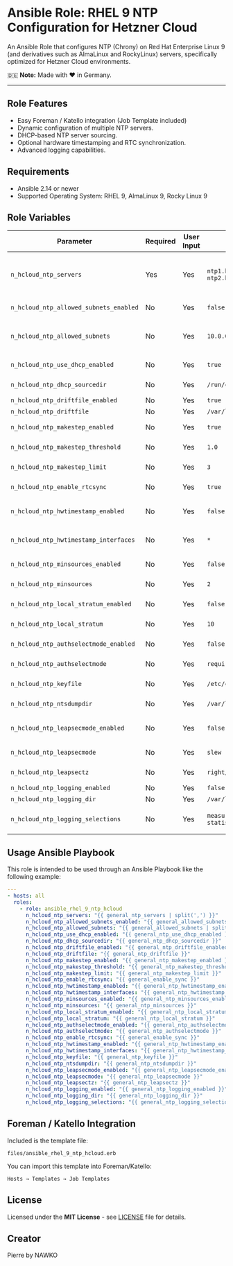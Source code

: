 
# Ansible Role: RHEL 9 NTP Configuration for Hetzner Cloud

An Ansible Role that configures NTP (Chrony) on Red Hat Enterprise Linux 9 (and derivatives such as AlmaLinux and RockyLinux) servers, specifically optimized for Hetzner Cloud environments.

🇩🇪 **Note:** Made with ❤️ in Germany.

---

## Role Features

- Easy Foreman / Katello integration (Job Template included)
- Dynamic configuration of multiple NTP servers.
- DHCP-based NTP server sourcing.
- Optional hardware timestamping and RTC synchronization.
- Advanced logging capabilities.

## Requirements

- Ansible 2.14 or newer
- Supported Operating System: RHEL 9, AlmaLinux 9, Rocky Linux 9

## Role Variables

| Parameter                                | Required | User Input | Default                                  | Description                                                  |
|------------------------------------------|----------|------------|------------------------------------------|--------------------------------------------------------------|
| `n_hcloud_ntp_servers`                   | Yes      | Yes        | `ntp1.hetzner.de, ntp2.hetzner.com`      | Comma-separated list of NTP servers. Spaces are automatically trimmed (e.g., `server1.example.com, server2.example.com`). |
| `n_hcloud_ntp_allowed_subnets_enabled`   | No       | Yes        | `false`                                 | Enable or disable subnet-based access control.               |
| `n_hcloud_ntp_allowed_subnets`           | No       | Yes        | `10.0.0.0/8`                             | Allowed client subnet list (comma-separated, trimmed spaces). Example: `10.0.0.0/8,192.168.1.0/24`. |
| `n_hcloud_ntp_use_dhcp_enabled`          | No       | Yes        | `true`                                  | Enable use of DHCP provided NTP servers.                     |
| `n_hcloud_ntp_dhcp_sourcedir`            | No       | Yes        | `/run/chrony-dhcp`                       | Directory for DHCP-based NTP server info.                    |
| `n_hcloud_ntp_driftfile_enabled`         | No       | Yes        | `true`                                  | Enable driftfile logging.                                    |
| `n_hcloud_ntp_driftfile`                 | No       | Yes        | `/var/lib/chrony/drift`                  | Driftfile location.                                          |
| `n_hcloud_ntp_makestep_enabled`          | No       | Yes        | `true`                                  | Allow initial large time adjustments.                        |
| `n_hcloud_ntp_makestep_threshold`        | No       | Yes        | `1.0`                                    | Threshold (seconds) for stepping the clock.                  |
| `n_hcloud_ntp_makestep_limit`            | No       | Yes        | `3`                                      | Maximum steps Chrony can perform at boot.                    |
| `n_hcloud_ntp_enable_rtcsync`            | No       | Yes        | `true`                                  | Enable real-time clock synchronization (RTC).                |
| `n_hcloud_ntp_hwtimestamp_enabled`       | No       | Yes        | `false`                                  | Enable hardware timestamping on interfaces.                  |
| `n_hcloud_ntp_hwtimestamp_interfaces`    | No       | Yes        | `*`                                      | Interfaces for hardware timestamping, comma-separated.       |
| `n_hcloud_ntp_minsources_enabled`        | No       | Yes        | `false`                                  | Require minimum NTP sources.                                 |
| `n_hcloud_ntp_minsources`                | No       | Yes        | `2`                                      | Minimum required sources for synchronization.                |
| `n_hcloud_ntp_local_stratum_enabled`     | No       | Yes        | `false`                                  | Serve local stratum even if unsynchronized.                  |
| `n_hcloud_ntp_local_stratum`             | No       | Yes        | `10`                                     | Local stratum level served if unsynchronized.                |
| `n_hcloud_ntp_authselectmode_enabled`    | No       | Yes        | `false`                                  | Require authentication for NTP sources.                      |
| `n_hcloud_ntp_authselectmode`            | No       | Yes        | `require`                                | Authentication mode (`require`, `prefer`).                   |
| `n_hcloud_ntp_keyfile`                   | No       | Yes        | `/etc/chrony.keys`                       | File containing authentication keys.                         |
| `n_hcloud_ntp_ntsdumpdir`                | No       | Yes        | `/var/lib/chrony`                        | Directory to save NTS keys and cookies.                      |
| `n_hcloud_ntp_leapsecmode_enabled`       | No       | Yes        | `false`                                  | Handle leap seconds by slewing instead of stepping.          |
| `n_hcloud_ntp_leapsecmode`               | No       | Yes        | `slew`                                   | Method to handle leap seconds (`step` or `slew`).            |
| `n_hcloud_ntp_leapsectz`                 | No       | Yes        | `right/UTC`                              | Timezone for TAI-UTC offsets and leap seconds.               |
| `n_hcloud_ntp_logging_enabled`           | No       | Yes        | `false`                                  | Enable detailed logging.                                     |
| `n_hcloud_ntp_logging_dir`               | No       | Yes        | `/var/log/chrony`                        | Directory for Chrony logs.                                   |
| `n_hcloud_ntp_logging_selections`        | No       | Yes        | `measurements, statistics, tracking`     | Comma-separated log selections (trimmed spaces).             |


## Usage Ansible Playbook

This role is intended to be used through an Ansible Playbook like the following example:

```yaml
---
- hosts: all
  roles:
    - role: ansible_rhel_9_ntp_hcloud
      n_hcloud_ntp_servers: "{{ general_ntp_servers | split(',') }}"
      n_hcloud_ntp_allowed_subnets_enabled: "{{ general_allowed_subnets_enabled }}"
      n_hcloud_ntp_allowed_subnets: "{{ general_allowed_subnets | split(',') | map('trim') | list }}"
      n_hcloud_ntp_use_dhcp_enabled: "{{ general_ntp_use_dhcp_enabled }}"
      n_hcloud_ntp_dhcp_sourcedir: "{{ general_ntp_dhcp_sourcedir }}"
      n_hcloud_ntp_driftfile_enabled: "{{ general_ntp_driftfile_enabled }}"
      n_hcloud_ntp_driftfile: "{{ general_ntp_driftfile }}"
      n_hcloud_ntp_makestep_enabled: "{{ general_ntp_makestep_enabled }}"
      n_hcloud_ntp_makestep_threshold: "{{ general_ntp_makestep_threshold }}"
      n_hcloud_ntp_makestep_limit: "{{ general_ntp_makestep_limit }}"
      n_hcloud_ntp_enable_rtcsync: "{{ general_enable_sync }}"
      n_hcloud_ntp_hwtimestamp_enabled: "{{ general_ntp_hwtimestamp_enabled }}"
      n_hcloud_ntp_hwtimestamp_interfaces: "{{ general_ntp_hwtimestamp_interfaces }}"
      n_hcloud_ntp_minsources_enabled: "{{ general_ntp_minsources_enabled }}"
      n_hcloud_ntp_minsources: "{{ general_ntp_minsources }}"
      n_hcloud_ntp_local_stratum_enabled: "{{ general_ntp_local_stratum_enabled }}"
      n_hcloud_ntp_local_stratum: "{{ general_ntp_local_stratum }}"
      n_hcloud_ntp_authselectmode_enabled: "{{ general_ntp_authselectmode_enabled }}"
      n_hcloud_ntp_authselectmode: "{{ general_ntp_authselectmode }}"
      n_hcloud_ntp_enable_rtcsync: "{{ general_enable_sync }}"
      n_hcloud_ntp_hwtimestamp_enabled: "{{ general_ntp_hwtimestamp_enabled }}"
      n_hcloud_ntp_hwtimestamp_interfaces: "{{ general_ntp_hwtimestamp_interfaces }}"
      n_hcloud_ntp_keyfile: "{{ general_ntp_keyfile }}"
      n_hcloud_ntp_ntsdumpdir: "{{ general_ntp_ntsdumpdir }}"
      n_hcloud_ntp_leapsecmode_enabled: "{{ general_ntp_leapsecmode_enabled }}"
      n_hcloud_ntp_leapsecmode: "{{ general_ntp_leapsecmode }}"
      n_hcloud_ntp_leapsectz: "{{ general_ntp_leapsectz }}"
      n_hcloud_ntp_logging_enabled: "{{ general_ntp_logging_enabled }}"
      n_hcloud_ntp_logging_dir: "{{ general_ntp_logging_dir }}"
      n_hcloud_ntp_logging_selections: "{{ general_ntp_logging_selections }}"
```


## Foreman / Katello Integration

Included is the template file:

```shell
files/ansible_rhel_9_ntp_hcloud.erb
```

You can import this template into Foreman/Katello:

```
Hosts → Templates → Job Templates
```

## License

Licensed under the **MIT License** - see [LICENSE](LICENSE) file for details.

## Creator

Pierre by NAWKO

